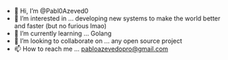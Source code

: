 - 👋 Hi, I’m @Pabl0Azeved0
- 👀 I’m interested in ... developing new systems to make the world better and faster (but no furious lmao)
- 🌱 I’m currently learning ... Golang
- 💞️ I’m looking to collaborate on ... any open source project
- 📫 How to reach me ... pabloazevedopro@gmail.com

<!---
Pabl0Azeved0/Pabl0Azeved0 is a ✨ special ✨ repository because its `README.md` (this file) appears on your GitHub profile.
You can click the Preview link to take a look at your changes.
--->
